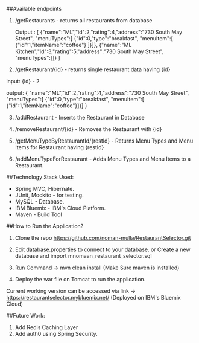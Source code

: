 ##Available endpoints 

1. /getRestaurants - returns all restaurants from database

      Output :
         [
             {"name":"ML","id":2,"rating":4,"address":"730 South May Street",
             "menuTypes":[
             {"id":0,"type":"breakfast",
             "menuItem":[
             {"id":1,"itemName":"coffee"}
             ]}]},
             {"name":"ML Kitchen","id":3,"rating":5,"address":"730 South May Street",
             "menuTypes":[]}
           ]
     
2. /getRestaurant/{id} - returns single restaurant data having {id}

input: {id} - 2

output:
  {
    "name":"ML","id":2,"rating":4,"address":"730 South May Street",
    "menuTypes":[
     {"id":0,"type":"breakfast",
     "menuItem":[
      {"id":1,"itemName":"coffee"}]}]
   }
   
3. /addRestaurant - Inserts the Restaurant in Database

4. /removeRestaurant/{id} - Removes the Restaurant with {id}

5. /getMenuTypeByRestaurantId/{restId} - Returns Menu Types and Menu Items for Restaurant having {restId}

6. /addMenuTypeForRestaurant - Adds Menu Types and Menu Items to a Restaurant.


##Technology Stack Used:

 - Spring MVC, Hibernate.
 - JUnit, Mockito - for testing.
 - MySQL - Database.
 - IBM Bluemix - IBM's Cloud Platform.
 - Maven - Build Tool
 
 
 ##How to Run the Application?
 
 1. Clone the repo https://github.com/noman-mulla/RestaurantSelector.git
 
 2. Edit database.properties to connect to your database.
    or
    Create a new database and import mnomaan_restaurant_selector.sql
 3. Run Command -> mvn clean install (Make Sure maven is installed)
 4. Deploy the war file on Tomcat to run the application.
 
 
Current working version can be accessed via link -> https://restaurantselector.mybluemix.net/  (Deployed on IBM's Bluemix Cloud)


##Future Work:
1. Add Redis Caching Layer
2. Add auth0 using Spring Security.
 
 
 
 
